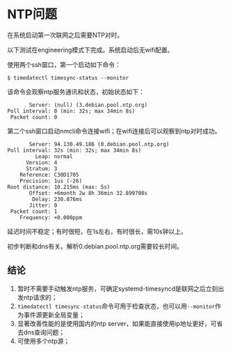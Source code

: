 # NTP问题

在系统启动第一次联网之后需要NTP对时。

以下测试在engineering模式下完成。系统启动后无wifi配置。

使用两个ssh窗口，第一个启动如下命令：

```
$ timedatectl timesync-status --monitor
```

该命令会观察ntp服务通讯和状态，初始状态如下：

```
       Server: (null) (3.debian.pool.ntp.org)
Poll interval: 0 (min: 32s; max 34min 8s)
 Packet count: 0
```

第二个ssh窗口启动nmcli命令连接wifi；在wifi连接后可以观察到ntp对时成功。

```
       Server: 94.130.49.186 (0.debian.pool.ntp.org)
Poll interval: 32s (min: 32s; max 34min 8s)
         Leap: normal
      Version: 4
      Stratum: 3
    Reference: C30D1705
    Precision: 1us (-26)
Root distance: 10.215ms (max: 5s)
       Offset: +6month 2w 8h 36min 32.899708s
        Delay: 230.876ms
       Jitter: 0
 Packet count: 1
    Frequency: +0.000ppm
```

延迟时间不稳定；有时很短，在1s左右，有时很长，需10s钟以上。

初步判断和dns有关。解析0.debian.pool.ntp.org需要较长时间。

## 结论

1. 暂时不需要手动触发ntp服务，可确定systemd-timesyncd是联网之后立刻出发ntp请求的；
2. `timedatectl timesync-status`命令可用于检查状态，也可以用`--monitor`作为事件源更新全局变量；
3. 显著改善性能的是使用国内的ntp server，如果能直接使用ip地址更好，可省去dns查询问题；
4. 可使用多个ntp源；